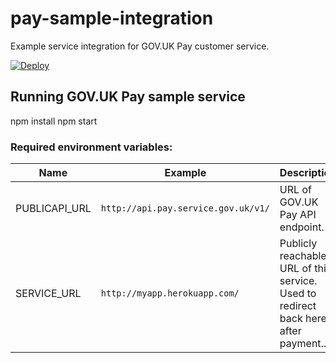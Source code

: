 # pay-sample-integration
Example service integration for GOV.UK Pay customer service.

[![Deploy](https://www.herokucdn.com/deploy/button.png)](https://heroku.com/deploy)

## Running GOV.UK Pay sample service

npm install
npm start

### Required environment variables:

| Name | Example | Description |
| ---- | ------- | ----------- |
| PUBLICAPI_URL | `http://api.pay.service.gov.uk/v1/` | URL of GOV.UK Pay API endpoint. |
| SERVICE_URL | `http://myapp.herokuapp.com/` | Publicly reachable URL of this service. Used to redirect back here after payment.. |

